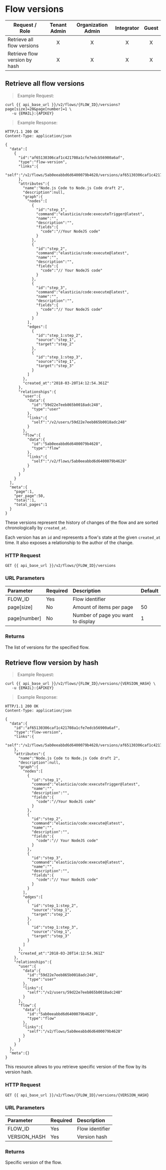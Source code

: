 # Flow versions

Request / Role| Tenant Admin | Organization Admin | Integrator | Guest
---------- | :---------:| :------------:| :-----------:| :----------:
Retrieve all flow versions|X|X|X|X|
Retrieve flow version by hash|X|X|X|X|

## Retrieve all flow versions

> Example Request:

```shell
curl {{ api_base_url }}/v2/flows/{FLOW_ID}/versions?page[size]=20&page[number]=1 \
   -u {EMAIL}:{APIKEY}
```

> Example Response:

```http
HTTP/1.1 200 OK
Content-Type: application/json

{
  "data":[
    {
      "id":"af65130306caf1c421708a1cfe7edcb56900a6af",
      "type":"flow-version",
      "links":{
        "self":"/v2/flows/5ab0eeabbd6d6400079b4628/versions/af65130306caf1c421708a1cfe7edcb56900a6af"
      },
      "attributes":{
        "name":"Node.js Code to Node.js Code draft 2",
        "description":null,
        "graph":{
          "nodes":[
            {
              "id":"step_1",
              "command":"elasticio/code:executeTrigger@latest",
              "name":"",
              "description":"",
              "fields":{
                "code":"//Your NodeJS code"
              }
            },
            {
              "id":"step_2",
              "command":"elasticio/code:execute@latest",
              "name":"",
              "description":"",
              "fields":{
                "code":"// Your NodeJS code"
              }
            },
            {
              "id":"step_3",
              "command":"elasticio/code:execute@latest",
              "name":"",
              "description":"",
              "fields":{
                "code":"// Your NodeJS code"
              }
            }
          ],
          "edges":[
            {
              "id":"step_1:step_2",
              "source":"step_1",
              "target":"step_2"
            },
            {
              "id":"step_1:step_3",
              "source":"step_1",
              "target":"step_3"
            }
          ]
        },
        "created_at":"2018-03-20T14:12:54.361Z"
      },
      "relationships":{
        "user":{
          "data":{
            "id":"59d22e7eeb865b0018adc248",
            "type":"user"
          },
          "links":{
            "self":"/v2/users/59d22e7eeb865b0018adc248"
          }
        },
        "flow":{
          "data":{
            "id":"5ab0eeabbd6d6400079b4628",
            "type":"flow"
          },
          "links":{
            "self":"/v2/flows/5ab0eeabbd6d6400079b4628"
          }
        }
      }
    }
  ],
  "meta":{
    "page":1,
    "per_page":50,
    "total":1,
    "total_pages":1
  }
}
```

These versions represent the history of changes of the flow and are sorted chronologically by `created_at`.

Each version has an `id` and represents a flow's state at the given `created_at` time.
It also exposes a relationship to the author of the change.

### HTTP Request

`GET {{ api_base_url }}/v2/flows/{FLOW_ID}/versions`

### URL Parameters

| Parameter      | Required | Description                        | Default |
| :------------- | :------- | :----------------------------------| :------ |
| FLOW_ID        | Yes      | Flow identifier                    |         |
| page\[size\]   | No       | Amount of items per page           | 50      |
| page\[number\] | No       | Number of page you want to display | 1       |


### Returns

The list of versions for the specified flow.

## Retrieve flow version by hash

> Example Request:

```shell
curl {{ api_base_url }}/v2/flows/{FLOW_ID}/versions/{VERSION_HASH} \
   -u {EMAIL}:{APIKEY}
```

> Example Response:

```http
HTTP/1.1 200 OK
Content-Type: application/json

{
  "data":{
    "id":"af65130306caf1c421708a1cfe7edcb56900a6af",
    "type":"flow-version",
    "links":{
      "self":"/v2/flows/5ab0eeabbd6d6400079b4628/versions/af65130306caf1c421708a1cfe7edcb56900a6af"
    },
    "attributes":{
      "name":"Node.js Code to Node.js Code draft 2",
      "description":null,
      "graph":{
        "nodes":[
          {
            "id":"step_1",
            "command":"elasticio/code:executeTrigger@latest",
            "name":"",
            "description":"",
            "fields":{
              "code":"//Your NodeJS code"
            }
          },
          {
            "id":"step_2",
            "command":"elasticio/code:execute@latest",
            "name":"",
            "description":"",
            "fields":{
              "code":"// Your NodeJS code"
            }
          },
          {
            "id":"step_3",
            "command":"elasticio/code:execute@latest",
            "name":"",
            "description":"",
            "fields":{
              "code":"// Your NodeJS code"
            }
          }
        ],
        "edges":[
          {
            "id":"step_1:step_2",
            "source":"step_1",
            "target":"step_2"
          },
          {
            "id":"step_1:step_3",
            "source":"step_1",
            "target":"step_3"
          }
        ]
      },
      "created_at":"2018-03-20T14:12:54.361Z"
    },
    "relationships":{
      "user":{
        "data":{
          "id":"59d22e7eeb865b0018adc248",
          "type":"user"
        },
        "links":{
          "self":"/v2/users/59d22e7eeb865b0018adc248"
        }
      },
      "flow":{
        "data":{
          "id":"5ab0eeabbd6d6400079b4628",
          "type":"flow"
        },
        "links":{
          "self":"/v2/flows/5ab0eeabbd6d6400079b4628"
        }
      }
    }
  },
  "meta":{}
}
```

This resource allows to you retrieve specific version of the flow by its version hash.

### HTTP Request

`GET {{ api_base_url }}/v2/flows/{FLOW_ID}/versions/{VERSION_HASH}`

### URL Parameters

| Parameter    | Required | Description     |
| :----------- | :------- | :-------------- |
| FLOW_ID      | Yes      | Flow identifier |
| VERSION_HASH | Yes      | Version hash    |

### Returns

Specific version of the flow.
